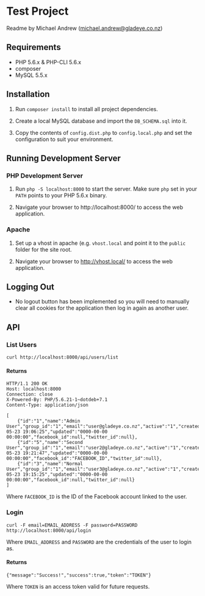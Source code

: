 Test Project
============

Readme by Michael Andrew (michael.andrew@gladeye.co.nz)

## Requirements

*   PHP 5.6.x & PHP-CLI 5.6.x
*   composer
*   MySQL 5.5.x

## Installation

1.  Run `composer install` to install all project dependencies.

2.  Create a local MySQL database and import the `DB_SCHEMA.sql` into it.

3.  Copy the contents of `config.dist.php` to `config.local.php` and set the configuration to suit your environment.

## Running Development Server

### PHP Development Server

1.  Run `php -S localhost:8000` to start the server. Make sure `php` set in your `PATH` points to your PHP 5.6.x binary.

2.  Navigate your browser to http://localhost:8000/ to access the web application.

### Apache

1.  Set up a vhost in apache (e.g. `vhost.local` and point it to the `public` folder for the site root.

2.  Navigate your browser to http://vhost.local/ to access the web application.

## Logging Out

*   No logout button has been implemented so you will need to manually clear all cookies for the application then log in
    again as another user.

## API

### List Users

```
curl http://localhost:8000/api/users/list
```

#### Returns

```
HTTP/1.1 200 OK
Host: localhost:8000
Connection: close
X-Powered-By: PHP/5.6.21-1~dotdeb+7.1
Content-Type: application/json
```
```
[
    {"id":"1","name":"Admin User","group_id":"1","email":"user@gladeye.co.nz","active":"1","created":"2016-05-23 19:06:25","updated":"0000-00-00 00:00:00","facebook_id":null,"twitter_id":null},
    {"id":"5","name":"Second User","group_id":"1","email":"user2@gladeye.co.nz","active":"1","created":"2016-05-23 19:21:47","updated":"0000-00-00 00:00:00","facebook_id":"FACEBOOK_ID","twitter_id":null},
    {"id":"3","name":"Normal User","group_id":"1","email":"user3@gladeye.co.nz","active":"1","created":"2016-05-23 19:15:25","updated":"0000-00-00 00:00:00","facebook_id":null,"twitter_id":null}
]
```

Where `FACEBOOK_ID` is the ID of the Facebook account linked to the user.

### Login

```
curl -F email=EMAIL_ADDRESS -F password=PASSWORD http://localhost:8000/api/login
```

Where `EMAIL_ADDRESS` and `PASSWORD` are the credentials of the user to login as.

#### Returns
```
{"message":"Success!","success":true,"token":"TOKEN"}
```

Where `TOKEN` is an access token valid for future requests.